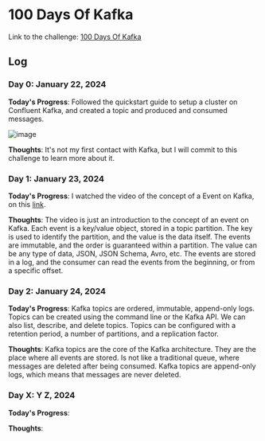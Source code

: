 # 100 Days Of Kafka

Link to the challenge: [100 Days Of Kafka](https://developer.confluent.io/100-days-of-code)

## Log

### Day 0: January 22, 2024

**Today's Progress**: Followed the quickstart guide to setup a cluster on Confluent Kafka, and created a topic and produced and consumed messages.

![image](https://github.com/RafaelAdao/100DAYSKAFKA/assets/5923706/0716ee58-d93b-48fd-8c93-d91bf5cb1ad5)

**Thoughts**: It's not my first contact with Kafka, but I will commit to this challenge to learn more about it.

### Day 1: January 23, 2024

**Today's Progress**: I watched the video of the concept of a Event on Kafka, on this [link](https://developer.confluent.io/courses/apache-kafka/events).

**Thoughts**: The video is just an introduction to the concept of an event on Kafka. Each event is a key/value object, stored in a topic partition. The key is used to identify the partition, and the value is the data itself. The events are immutable, and the order is guaranteed within a partition. The value can be any type of data, JSON, JSON Schema, Avro, etc. The events are stored in a log, and the consumer can read the events from the beginning, or from a specific offset.

### Day 2: January 24, 2024

**Today's Progress**: Kafka topics are ordered, immutable, append-only logs. Topics can be created using the command line or the Kafka API. We can also list, describe, and delete topics. Topics can be configured with a retention period, a number of partitions, and a replication factor.

**Thoughts**: Kafka topics are the core of the Kafka architecture. They are the place where all events are stored. Is not like a traditional queue, where messages are deleted after being consumed. Kafka topics are append-only logs, which means that messages are never deleted.

### Day X: Y Z, 2024

**Today's Progress**: 

**Thoughts**: 
